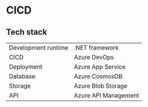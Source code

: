 # CICD

## Tech stack

|||
| - | - |
| Development runtime | .NET framework |
| CICD | Azure DevOps |
| Deployment | Azure App Service |
| Database | Azure CosmosDB |
| Storage | Azure Blob Storage |
| API | Azure API Management |
